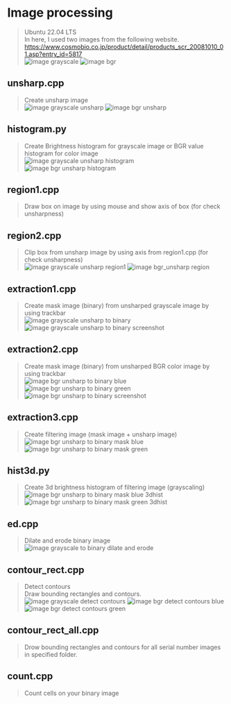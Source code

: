 # Image processing
> Ubuntu 22.04 LTS<br>
> In here, I used two images from the following website.<br>
> https://www.cosmobio.co.jp/product/detail/products_scr_20081010_01.asp?entry_id=5817<br>
![image grayscale](https://github.com/makotoyamaai/image-processing/blob/main/data/image_processing/src1/cosmobio_gray1.jpg)
![image bgr](https://github.com/makotoyamaai/image-processing/blob/main/data/image_processing/src2/cosmobio_rgb1.jpg)
## unsharp.cpp
> Create unsharp image<br>
![image grayscale unsharp](https://github.com/makotoyamaai/image-processing/blob/main/data/image_processing/src1/cosmobio_gray1-unsharp.jpg)
![image bgr unsharp](https://github.com/makotoyamaai/image-processing/blob/main/data/image_processing/src2/cosmobio_rgb1-unsharp.jpg)
## histogram.py
> Create Brightness histogram for grayscale image or BGR value histogram for color image<br>
![image grayscale unsharp histogram](https://github.com/makotoyamaai/image-processing/blob/main/data/image_processing/src1/cosmobio_gray1-unsharp-histogram.jpg)<br>
![image bgr unsharp histogram](https://github.com/makotoyamaai/image-processing/blob/main/data/image_processing/src2/cosmobio_rgb1-unsharp-histogram.jpg)
## region1.cpp
> Draw box on image by using mouse and show axis of box (for check unsharpness)
## region2.cpp
> Clip box from unsharp image by using axis from region1.cpp (for check unsharpness)<br>
![image grayscale unsharp region1](https://github.com/makotoyamaai/image-processing/blob/main/data/image_processing/src1/cosmobio_gray1-unsharp-region.jpg)
![image bgr_unsharp region](https://github.com/makotoyamaai/image-processing/blob/main/data/image_processing/src2/cosmobio_rgb1-unsharp-region.jpg)
## extraction1.cpp
> Create mask image (binary) from unsharped grayscale image by using trackbar<br>
![image grayscale unsharp to binary](https://github.com/makotoyamaai/image-processing/blob/main/data/image_processing/src1/cosmobio_gray1-unsharp-mask.jpg)<br>
![image grayscale unsharp to binary screenshot](https://github.com/makotoyamaai/image-processing/blob/main/data/image_processing/src1/example_gray.png)
## extraction2.cpp
> Create mask image (binary) from unsharped BGR color image by using trackbar<br>
![image bgr unsharp to binary blue](https://github.com/makotoyamaai/image-processing/blob/main/data/image_processing/src2/cosmobio_rgb1-unsharp-mask1.jpg)
![image bgr unsharp to binary green](https://github.com/makotoyamaai/image-processing/blob/main/data/image_processing/src2/cosmobio_rgb1-unsharp-mask2.jpg)
![image bgr unsharp to binary screenshot](https://github.com/makotoyamaai/image-processing/blob/main/data/image_processing/src2/example_rgb.png)
## extraction3.cpp
> Create filtering image (mask image + unsharp image)<br>
![image bgr unsharp to binary mask blue](https://github.com/makotoyamaai/image-processing/blob/main/data/image_processing/src2/cosmobio_rgb1-unsharp-mask1-filtering.jpg)
![image bgr unsharp to binary mask green](https://github.com/makotoyamaai/image-processing/blob/main/data/image_processing/src2/cosmobio_rgb1-unsharp-mask2-filtering.jpg)
## hist3d.py
> Create 3d brightness histogram of filtering image (grayscaling)<br>
![image bgr unsharp to binary mask blue 3dhist](https://github.com/makotoyamaai/image-processing/blob/main/data/image_processing/src2/cosmobio_rgb1-unsharp-mask1-filtering-hist3d.png)
![image bgr unsharp to binary mask green 3dhist](https://github.com/makotoyamaai/image-processing/blob/main/data/image_processing/src2/cosmobio_rgb1-unsharp-mask2-filtering-hist3d.png)
## ed.cpp
> Dilate and erode binary image<br>
![image grayscale to binary dilate and erode](https://github.com/makotoyamaai/image-processing/blob/main/data/image_processing/src1/cosmobio_gray1-unsharp-de.jpg)
## contour_rect.cpp
> Detect contours<br>
> Draw bounding rectangles and contours.<br>
![image grayscale detect contours](https://github.com/makotoyamaai/image-processing/blob/main/data/image_processing/src1/cosmobio_gray1-unsharp-de-rect.jpg)
![image bgr detect contours blue](https://github.com/makotoyamaai/image-processing/blob/main/data/image_processing/src2/cosmobio_rgb1-unsharp-mask1-rect.jpg)
![image bgr detect contours green](https://github.com/makotoyamaai/image-processing/blob/main/data/image_processing/src2/cosmobio_rgb1-unsharp-mask2-rect.jpg)
## contour_rect_all.cpp
> Drow bounding rectangles and contours for all serial number images in specified folder.<br>
## count.cpp
> Count cells on your binary image
